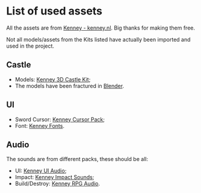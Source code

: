 # List of used assets

All the assets are from [Kenney - kenney.nl](https://www.kenney.nl/). Big thanks for making them free.

Not all models/assets from the Kits listed have actually been imported and used in the project.

## Castle

* Models: [Kenney 3D Castle Kit](https://kenney.nl/assets/castle-kit);
* The models have been fractured in [Blender](https://www.blender.org/).

## UI

* Sword Cursor: [Kenney Cursor Pack](https://kenney.nl/assets/cursor-pack);
* Font: [Kenney Fonts](https://kenney.nl/assets/kenney-fonts).

## Audio

The sounds are from different packs, these should be all:
* UI: [Kenney UI Audio](https://kenney.nl/assets/ui-audio);
* Impact: [Kenney Impact Sounds](https://kenney.nl/assets/impact-sounds);
* Build/Destroy: [Kenney RPG Audio](https://kenney.nl/assets/rpg-audio).
